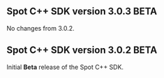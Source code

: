<!--
Copyright (c) 2021 Boston Dynamics, Inc.  All rights reserved.

Downloading, reproducing, distributing or otherwise using the SDK Software
is subject to the terms and conditions of the Boston Dynamics Software
Development Kit License (20191101-BDSDK-SL).
-->

## Spot C++ SDK version 3.0.3 BETA

No changes from 3.0.2.


## Spot C++ SDK version 3.0.2 BETA

Initial **Beta** release of the Spot C++ SDK.

